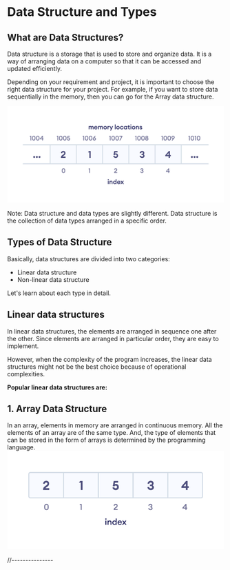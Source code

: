 # **Data Structure and Types**
## **What are Data Structures?**
Data structure is a storage that is used to store and organize data. It is a way of arranging data on a computer so that it can be accessed and updated efficiently.

Depending on your requirement and project, it is important to choose the right data structure for your project. For example, if you want to store data sequentially in the memory, then you can go for the Array data structure.

![Array data Structure Representation](Array.png)

Note: Data structure and data types are slightly different. Data structure is the collection of data types arranged in a specific order.

## **Types of Data Structure**
Basically, data structures are divided into two categories:
  * Linear data structure
  * Non-linear data structure

Let's learn about each type in detail.

## **Linear data structures**

In linear data structures, the elements are arranged in sequence one after the other. Since elements are arranged in particular order, they are easy to implement.

However, when the complexity of the program increases, the linear data structures might not be the best choice because of operational complexities.

**Popular linear data structures are:**
## **1. Array Data Structure**
In an array, elements in memory are arranged in continuous memory. All the elements of an array are of the same type. And, the type of elements that can be stored in the form of arrays is determined by the programming language.
![An array with each element represented by an index](Example(2).png)

//---------------
